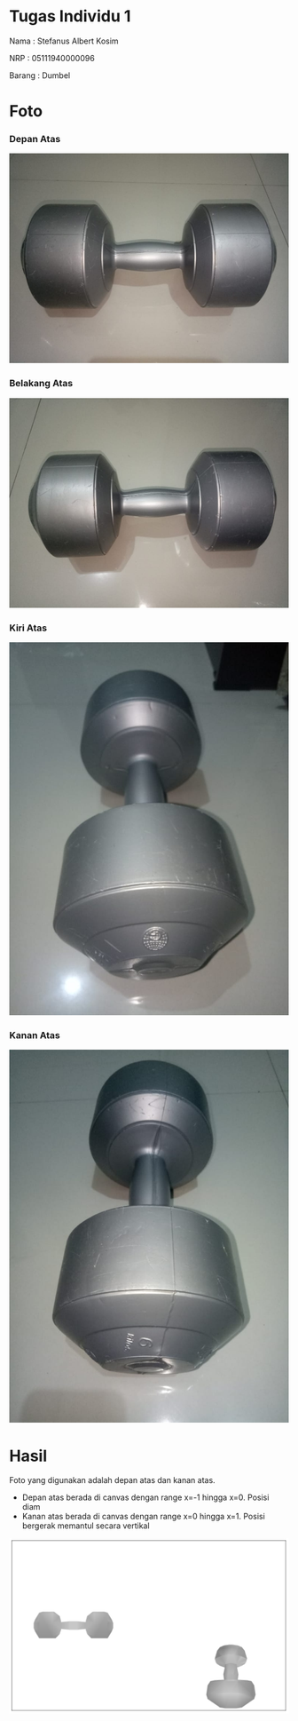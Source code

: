 # Tugas Individu 1


Nama : Stefanus Albert Kosim

NRP : 05111940000096

Barang : Dumbel

# Foto

### Depan Atas

![depan](https://github.com/cg2021d/tugas-1-yanzkosim/blob/main/img/depan.jpeg)

### Belakang Atas

![depan](https://github.com/cg2021d/tugas-1-yanzkosim/blob/main/img/belakang.jpeg)

### Kiri Atas

![depan](https://github.com/cg2021d/tugas-1-yanzkosim/blob/main/img/kiri.jpeg)

### Kanan Atas

![depan](https://github.com/cg2021d/tugas-1-yanzkosim/blob/main/img/kanan.jpeg)

# Hasil

Foto yang digunakan adalah depan atas dan kanan atas.
- Depan atas berada di canvas dengan range x=-1 hingga x=0. Posisi diam
- Kanan atas berada di canvas dengan range x=0 hingga x=1. Posisi bergerak memantul secara vertikal

![hasil](https://github.com/cg2021d/tugas-1-yanzkosim/blob/main/img/hasil.png)
